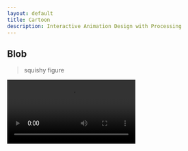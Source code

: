 ```yaml
---
layout: default
title: Cartoon
description: Interactive Animation Design with Processing
---
```



## Blob

>squishy figure

<video controls preload="auto"  >
  <source src="../docs/blob.mp4" type="video/mp4">
</video>

